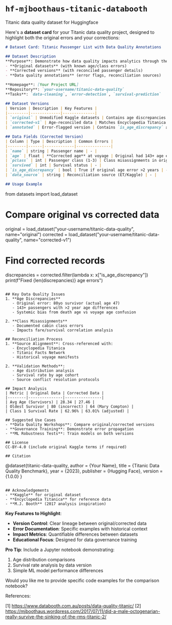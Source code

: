 # `hf-mjboothaus-titanic-databooth`

Titanic data quality dataset for Huggingface

Here's a **dataset card** for your Titanic data quality project, designed to highlight both the original errors and your corrections:

```markdown
# Dataset Card: Titanic Passenger List with Data Quality Annotations

## Dataset Description
**Purpose**: Demonstrate how data quality impacts analytics through the iconic Titanic dataset, featuring:
- **Original datasets** (with known age/class errors)
- **Corrected versions** (with reconciled passenger details)
- **Data quality annotations** (error flags, reconciliation sources)

**Homepage**: [Your Project URL]  
**Repository**: `your-username/titanic-data-quality`  
**Tasks**: `data-cleaning`, `error-detection`, `survival-prediction`

## Dataset Versions
| Version | Description | Key Features |
|---------|-------------|--------------|
| `original` | Unmodified Kaggle datasets | Contains age discrepancies (e.g., Algernon Barkworth recorded as 80) |
| `corrected-v1` | Age-reconciled data | Matches Encyclopedia Titanica records |
| `annotated` | Error-flagged version | Contains `is_age_discrepancy` and `data_source` columns |

## Data Fields (Corrected Version)
| Column | Type | Description | Common Errors |
|--------|------|-------------|---------------|
| `name` | string | Passenger name | - |
| `age` | float | **Corrected age** at voyage | Original had 143+ age errors >2 years |
| `pclass` | int | Passenger class (1-3) | Class misassignments in original |
| `survived` | int | Survival status | - |
| `is_age_discrepancy` | bool | True if original age error >2 years | - |
| `data_source` | string | Reconciliation source (ET/Kaggle) | - |

## Usage Example
```
from datasets import load_dataset

# Compare original vs corrected data
original = load_dataset("your-username/titanic-data-quality", name="original")
corrected = load_dataset("your-username/titanic-data-quality", name="corrected-v1")

# Find corrected records
discrepancies = corrected.filter(lambda x: x["is_age_discrepancy"])
print(f"Fixed {len(discrepancies)} age errors")
```

## Key Data Quality Issues
1. **Age Discrepancies**  
   - Original error: 80yo survivor (actual age 47)
   - 143+ passengers with >2 year age differences
   - Systemic bias from death age vs voyage age confusion

2. **Class Misassignments**  
   - Documented cabin class errors
   - Impacts fare/survival correlation analysis

## Reconciliation Process
1. **Source Alignment**: Cross-referenced with:
   - Encyclopedia Titanica
   - Titanic Facts Network
   - Historical voyage manifests

2. **Validation Methods**:
   - Age distribution analysis
   - Survival rate by age cohort
   - Source conflict resolution protocols

## Impact Analysis
| Metric | Original Data | Corrected Data |
|--------|---------------|----------------|
| Avg Age (Survivors) | 28.34 | 27.46 |
| Oldest Survivor | 80 (incorrect) | 64 (Mary Compton) |
| Class 1 Survival Rate | 62.96% | 63.01% (adjusted) |

## Suggested Use Cases
- **Data Quality Workshops**: Compare original/corrected versions
- **Governance Training**: Demonstrate error propagation
- **ML Robustness Tests**: Train models on both versions

## License
CC-BY-4.0 (include original Kaggle terms if required)

## Citation
```
@dataset{titanic-data-quality,
  author = {Your Name},
  title = {Titanic Data Quality Benchmark},
  year = {2023},
  publisher = {Hugging Face},
  version = {1.0.0}
}
```

## Acknowledgements
- **Kaggle** for original dataset
- **Encyclopedia Titanica** for reference data
- **M.J. Booth** (2017 analysis inspiration)
```

**Key Features to Highlight**:
- **Version Control**: Clear lineage between original/corrected data
- **Error Documentation**: Specific examples with historical context
- **Impact Metrics**: Quantifiable differences between datasets
- **Educational Focus**: Designed for data governance training

**Pro Tip**: Include a Jupyter notebook demonstrating:
1. Age distribution comparisons
2. Survival rate analysis by data version
3. Simple ML model performance differences

Would you like me to provide specific code examples for the comparison notebook?

References:

[1] https://www.databooth.com.au/posts/data-quality-titanic/
[2] https://mjboothaus.wordpress.com/2017/07/11/did-a-male-octogenarian-really-survive-the-sinking-of-the-rms-titanic-2/

